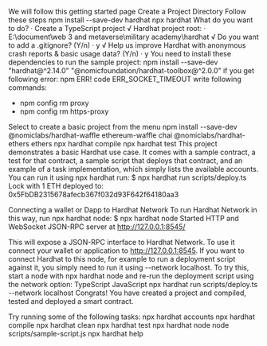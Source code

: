 
We will follow this getting started page
Create a Project Directory
Follow these steps
npm install --save-dev hardhat
npx hardhat
What do you want to do? · Create a TypeScript project
√ Hardhat project root: · E:\document\web 3 and metaverse\military academy\hardhat
√ Do you want to add a .gitignore? (Y/n) · y
√ Help us improve Hardhat with anonymous crash reports & basic usage data? (Y/n) 
· y
You need to install these dependencies to run the sample project:
npm install --save-dev "hardhat@^2.14.0" "@nomicfoundation/hardhat-toolbox@^2.0.0"
if you get following error:
npm ERR! code ERR_SOCKET_TIMEOUT
write following commands:
- npm config rm proxy
- npm config rm https-proxy

Select to create a basic project from the menu
npm install --save-dev @nomiclabs/hardhat-waffle ethereum-waffle chai @nomiclabs/hardhat-ethers ethers
npx hardhat compile
npx hardhat test
This project demonstrates a basic Hardhat use case. It comes with a sample contract, a test for that contract, a sample script that deploys that contract, and an example of a task implementation, which simply lists the available accounts.
You can run it using npx hardhat run:
$ npx hardhat run scripts/deploy.ts
Lock with 1 ETH deployed to: 0x5FbDB2315678afecb367f032d93F642f64180aa3

Connecting a wallet or Dapp to Hardhat Network
To run Hardhat Network in this way, run npx hardhat node:
$ npx hardhat node
Started HTTP and WebSocket JSON-RPC server at http://127.0.0.1:8545/

This will expose a JSON-RPC interface to Hardhat Network. To use it connect your wallet or application to http://127.0.0.1:8545.
If you want to connect Hardhat to this node, for example to run a deployment script against it, you simply need to run it using --network localhost.
To try this, start a node with npx hardhat node and re-run the deployment script using the network option:
TypeScript
JavaScript
npx hardhat run scripts/deploy.ts --network localhost
Congrats! You have created a project and compiled, tested and deployed a smart contract.

Try running some of the following tasks:
npx hardhat accounts
npx hardhat compile
npx hardhat clean
npx hardhat test
npx hardhat node
node scripts/sample-script.js
npx hardhat help



